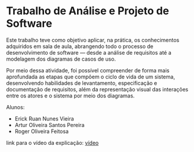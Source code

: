 # Trabalho de Análise e Projeto de Software

Este trabalho teve como objetivo aplicar, na prática, os conhecimentos adquiridos em sala de aula, abrangendo todo o processo de desenvolvimento de software — desde a análise de requisitos até a modelagem dos diagramas de casos de uso.

Por meio dessa atividade, foi possível compreender de forma mais aprofundada as etapas que compõem o ciclo de vida de um sistema, desenvolvendo habilidades de levantamento, especificação e documentação de requisitos, além da representação visual das interações entre os atores e o sistema por meio dos diagramas.

Alunos:
- Erick Ruan Nunes Vieira 
- Artur Oliveira Santos Pereira
- Roger Oliveira Feitosa

link para o vídeo da explicação: [vídeo](https://drive.google.com/file/d/1qA5PHVk6CfBGDvOa-nnAjQ7Fm0Y8lU_V/view?usp=sharing)
